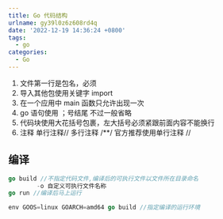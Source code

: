 ```yaml
---
title: Go 代码结构
urlname: gy39l0z6z608rd4q
date: '2022-12-19 14:36:24 +0800'
tags:
  - go
categories:
  - Go
---
```


1. 文件第一行是包名，必须
2. 导入其他包使用关键字 import
3. 在一个应用中 main 函数只允许出现一次
4. go 语句使用 ；号结尾 不过一般省略
5. 代码块使用大花括号包裹，左大括号必须紧跟前面内容不能换行
6. 注释 单行注释// 多行注释 /\*\*/ 官方推荐使用单行注释 //

## 编译

```go
go build //不指定代码文件,编译后的可执行文件以文件所在目录命名
		-o 自定义可执行文件名称
go run //编译后马上运行

env GOOS=linux GOARCH=amd64 go build //指定编译的运行环境
```
